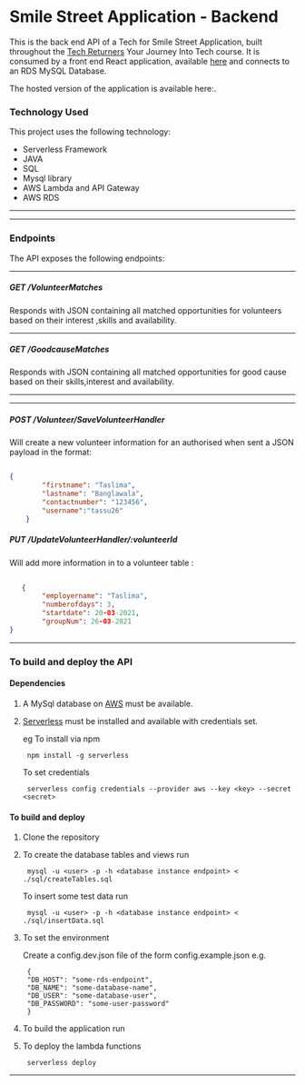 # Smile Street Application - Backend

This is the back end API of a Tech for Smile Street Application, built throughout the [Tech Returners](https://techreturners.com) Your Journey Into Tech course. 
It is consumed by a front end React application, available [here](https://github.com/smile-street/smile-street-front-end) and connects to an RDS MySQL Database.

The hosted version of the application is available here:.

### Technology Used

This project uses the following technology:

- Serverless Framework
- JAVA
- SQL
- Mysql library
- AWS Lambda and API Gateway
- AWS RDS

---
---
### Endpoints

The API exposes the following endpoints:

---

##### GET /VolunteerMatches


Responds with JSON containing all matched opportunities for volunteers based on their interest ,skills and availability.

---

##### GET /GoodcauseMatches


Responds with JSON containing all matched opportunities for good cause based on their skills,interest and availability.

---


---

##### POST /Volunteer/SaveVolunteerHandler

Will create a new volunteer information  for an authorised  when sent a JSON payload in the format:

```json

{
        "firstname": "Taslima",
        "lastname": "Banglawala",
        "contactnumber": "123456",
        "username":"tassu26"
    }
```

##### PUT /UpdateVolunteerHandler/:volunteerId


Will add more information in to a volunteer table :

```json   
   
   {
        "employername": "Taslima",
        "numberofdays": 3,
        "startdate": 20-03-2021,
        "groupNum": 26-03-2021
}
```

---



### To build and deploy the API

#### Dependencies
1. A MySql database on [AWS](https://aws.amazon.com/) must be available.
2. [Serverless](https://www.serverless.com/framework/docs/getting-started/) must be installed and available with credentials set.

   eg To install via npm

        npm install -g serverless 

   To set credentials

        serverless config credentials --provider aws --key <key> --secret <secret>



#### To build and deploy

1. Clone the repository
2. To create the database tables and views run

        mysql -u <user> -p -h <database instance endpoint> < ./sql/createTables.sql

   To insert some test data run

        mysql -u <user> -p -h <database instance endpoint> < ./sql/insertData.sql

3. To set the environment

   Create a config.dev.json file of the form config.example.json e.g.

        {
        "DB_HOST": "some-rds-endpoint",
        "DB_NAME": "some-database-name",
        "DB_USER": "some-database-user",
        "DB_PASSWORD": "some-user-password"
        }

4. To build the application run

       

5. To deploy the lambda functions

        serverless deploy

---